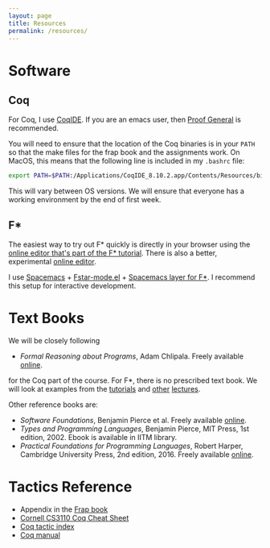 ```yaml
---
layout: page
title: Resources
permalink: /resources/
---
```


# Software

## Coq

For Coq, I use [CoqIDE](https://github.com/coq/coq/releases/tag/V8.10.2).
If you are an emacs user, then [Proof General](https://proofgeneral.github.io/)
is recommended.

You will need to ensure that the location of the Coq binaries is in your `PATH`
so that the make files for the frap book and the assignments work. On MacOS,
this means that the following line is included in my `.bashrc` file:

```bash
export PATH=$PATH:/Applications/CoqIDE_8.10.2.app/Contents/Resources/bin/
```

This will vary between OS versions. We will ensure that everyone has a working
environment by the end of first week.

## F\*

The easiest way to try out F\* quickly is directly in your browser using the
[online editor that's part of the F\*
tutorial](https://www.fstar-lang.org/run.php). There is also a better,
experimental [online editor](http://fstar.ht.vc/).

I use [Spacemacs](https://www.spacemacs.org/) +
[Fstar-mode.el](https://github.com/FStarLang/fstar-mode.el) + [Spacemacs layer
for F\*](https://github.com/kyoDralliam/fstar-layer/). I recommend this setup
for interactive development. 

# Text Books

We will be closely following 

* *Formal Reasoning about Programs*, Adam Chlipala. Freely available
  [online](http://adam.chlipala.net/frap/).

for the Coq part of the course. For F\*, there is no prescribed text book. We
will look at examples from the [tutorials](https://www.fstar-lang.org/tutorial/)
and [other](https://prosecco.gforge.inria.fr/personal/hritcu/teaching/vtsa2019/)
[lectures](https://www.cs.uoregon.edu/research/summerschool/summer19/topics.php#Swamy).

Other reference books are:

* *Software Foundations*, Benjamin Pierce et al. Freely available [online](https://softwarefoundations.cis.upenn.edu/).
* *Types and Programming Languages*, Benjamin Pierce, MIT Press, 1st edition,
  2002. Ebook is available in IITM library.
* *Practical Foundations for Programming Languages*, Robert Harper, Cambridge
  University Press, 2nd edition, 2016. Freely available [online](https://www.cs.cmu.edu/~rwh/pfpl/2nded.pdf).

# Tactics Reference

* Appendix in the [Frap book](http://adam.chlipala.net/frap/frap_book.pdf)
* [Cornell CS3110 Coq Cheat Sheet](https://www.cs.cornell.edu/courses/cs3110/2018sp/a5/coq-tactics-cheatsheet.html#leftright)
* [Coq tactic index](https://pjreddie.com/coq-tactics/)
* [Coq manual](https://coq.inria.fr/refman/proof-engine/tactics.html)
